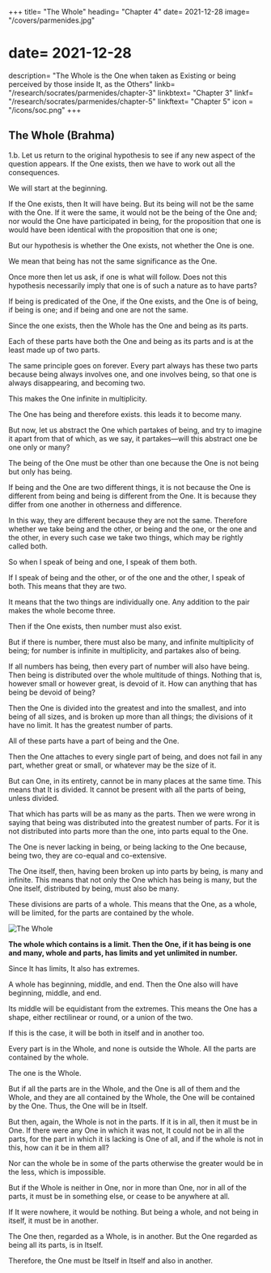 +++
title= "The Whole"
heading= "Chapter 4"
date= 2021-12-28
image= "/covers/parmenides.jpg"
# date= 2021-12-28
description= "The Whole is the One when taken as Existing or being perceived by those inside It, as the Others"
linkb= "/research/socrates/parmenides/chapter-3"
linkbtext= "Chapter 3"
linkf= "/research/socrates/parmenides/chapter-5"
linkftext= "Chapter 5"
icon = "/icons/soc.png"
+++


## The Whole (Brahma)

1.b. Let us return to the original hypothesis to see if any new aspect of the question appears. If the One exists, then we have to work out all the consequences.

We will start at the beginning.

If the One exists, then It will have being. But its being will not be the same with the One. If it were the same, it would not be the being of the One and; nor would the One have participated in being, for the proposition that one is would have been identical with the proposition that one is one; 

But our hypothesis is whether the One exists, not whether the One is one. 

We mean that being has not the same significance as the One. 

<!-- And when we put them together shortly, and say 'One is,' that is equivalent to saying, 'partakes of being'? -->

Once more then let us ask, if one is what will follow. Does not this hypothesis necessarily imply that one is of such a nature as to have parts?

If being is predicated of the One, if the One exists, and the One is of being, if being is one; and if being and one are not the same.



Since the one exists, then the Whole has the One and being as its parts.

<!-- And is each of these parts—one and being—to be simply called a part, or must the word 'part' be relative to the word 'whole'?

Then that which is one is both a whole and has a part? -->

<!-- Again, of the parts of the one, if it is—I mean being and one—does either fail to imply the other? is the one wanting to being, or being to the one? -->

Each of these parts have both the One and being as its parts and is at the least made up of two parts. 

The same principle goes on forever. Every part always has these two parts because being always involves one, and one involves being, so that one is always disappearing, and becoming two.

<!-- Thus, each of the parts also has in turn both one and being, --> 

This makes the One infinite in multiplicity.

The One has being and therefore exists. this leads it to become many. 

<!-- Let us take another direction. We say that the one partakes of being and therefore it is?

And in this way, the one, if it has being, has turned out to be many? -->

But now, let us abstract the One which partakes of being, and try to imagine it apart from that of which, as we say, it partakes—will this abstract one be one only or many?

The being of the One must be other than one because the One is not being but only has being.

If being and the One are two different things, it is not because the One is different from being and being is different from the One. It is because they differ from one another in otherness and difference.

In this way, they are different because they are not the same.  Therefore whether we take being and the other, or being and the one, or the one and the other, in every such case we take two things, which may be rightly called both.

<!-- In this way—you may speak of being?

And also of one?

Then now we have spoken of either of them? -->

So when I speak of being and one, I speak of them both.

If I speak of being and the other, or of the one and the other, I speak of both. This means that they are two. 

It means that the two things are individually one. Any addition to the pair makes the whole become three.

<!-- And three are odd, and two are even? -->

<!-- And if there are two there must also be twice, and if there are three there must be thrice; that is, if twice one makes two, and thrice one three?

There are two, and twice, and therefore there must be twice two; and there are three, and there is thrice, and therefore there must be thrice three?

If there are three and twice, there is twice three; and if there are two and thrice, there is thrice two?

Here, then, we have even taken even times, and odd taken odd times, and even taken odd times, and odd taken even times.

And if this is so, does any number remain which has no necessity to be? -->

Then if the One exists, then number must also exist. 

But if there is number, there must also be many, and infinite multiplicity of being; for number is infinite in multiplicity, and partakes also of being.

If all numbers has being, then every part of number will also have being. Then being is distributed over the whole multitude of things. Nothing that is, however small or however great, is devoid of it. How can anything that has being be devoid of being?

Then the One is divided into the greatest and into the smallest, and into being of all sizes, and is broken up more than all things; the divisions of it have no limit. It has the greatest number of parts. 

All of these parts have a part of being and the One. 

<!-- Is there any of these which is a part of being, and yet no part?

But if it is at all and so long as it is, it must be one, and cannot be none? -->

Then the One attaches to every single part of being, and does not fail in any part, whether great or small, or whatever may be the size of it.

But can One, in its entirety, cannot be in many places at the same time. This means that It is divided. It cannot be present with all the parts of being, unless divided.

That which has parts will be as many as the parts. Then we were wrong in saying that being was distributed into the greatest number of parts. For it is not distributed into parts more than the one, into parts equal to the One. 

The One is never lacking in being, or being lacking to the One because, being two, they are co-equal and co-extensive.

The One itself, then, having been broken up into parts by being, is many and infinite. This means that not only the One which has being is many, but the One itself, distributed by being, must also be many.

These divisions are parts of a whole. This means that the One, as a whole, will be limited, for the parts are contained by the whole.


![The Whole](/images/whole.png)

<b>The whole which contains is a limit. Then the One, if it has being is one and many, whole and parts, has limits and yet unlimited in number.</b>

Since It has limits, It also has extremes.

A whole has beginning, middle, and end. Then the One also will have beginning, middle, and end.

Its middle will be equidistant from the extremes. This means the One has a shape, either rectilinear or round, or a union of the two.

If this is the case, it will be both in itself and in another too.

Every part is in the Whole, and none is outside the Whole. All the parts are contained by the whole.

<!-- And the one is all its parts, and neither more nor less than all? -->

The one is the Whole.

But if all the parts are in the Whole, and the One is all of them and the Whole, and they are all contained by the Whole, the One will be contained by the One. Thus, the One will be in Itself.

But then, again, the Whole is not in the parts. If it is in all, then it must be in One. If there were any One in which it was not, It could not be in all the parts, for the part in which it is lacking is One of all, and if the whole is not in this, how can it be in them all?

Nor can the whole be in some of the parts otherwise the greater would be in the less, which is impossible.

But if the Whole is neither in One, nor in more than One, nor in all of the parts, it must be in something else, or cease to be anywhere at all.

If It were nowhere, it would be nothing. But being a whole, and not being in itself, it must be in another.

The One then, regarded as a Whole, is in another. But the One regarded as being all its parts, is in Itself. 

Therefore, the One must be Itself in Itself and also in another.



